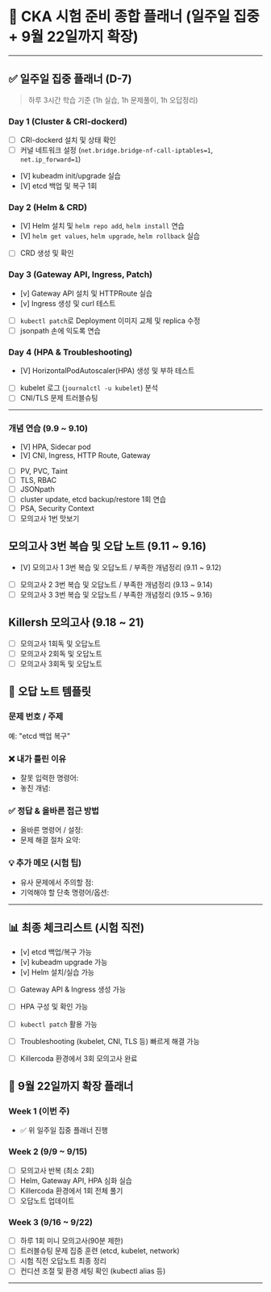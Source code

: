 
# 📅 CKA 시험 준비 종합 플래너 (일주일 집중 + 9월 22일까지 확장)

---

## ✅ 일주일 집중 플래너 (D-7)

> 하루 3시간 학습 기준 (1h 실습, 1h 문제풀이, 1h 오답정리)

### Day 1 (Cluster & CRI-dockerd)
- [ ] CRI-dockerd 설치 및 상태 확인
- [ ] 커널 네트워크 설정 (`net.bridge.bridge-nf-call-iptables=1`, `net.ip_forward=1`)
- [V] kubeadm init/upgrade 실습
- [V] etcd 백업 및 복구 1회

### Day 2 (Helm & CRD)
- [V] Helm 설치 및 `helm repo add`, `helm install` 연습
- [V] `helm get values`, `helm upgrade`, `helm rollback` 실습
- [ ] CRD 생성 및 확인

### Day 3 (Gateway API, Ingress, Patch)
- [v] Gateway API 설치 및 HTTPRoute 실습
- [v] Ingress 생성 및 curl 테스트
- [ ] `kubectl patch`로 Deployment 이미지 교체 및 replica 수정
- [ ] jsonpath 손에 익도록 연습

### Day 4 (HPA & Troubleshooting)
- [V] HorizontalPodAutoscaler(HPA) 생성 및 부하 테스트
- [ ] kubelet 로그 (`journalctl -u kubelet`) 분석
- [ ] CNI/TLS 문제 트러블슈팅

---

### 개념 연습 (9.9 ~ 9.10)
- [V] HPA, Sidecar pod
- [V] CNI, Ingress, HTTP Route, Gateway
- [ ] PV, PVC, Taint
- [ ] TLS, RBAC
- [ ] JSONpath
- [ ] cluster update, etcd backup/restore 1회 연습
- [ ] PSA, Security Context
- [ ] 모의고사 1번 맛보기 

## 모의고사 3번 복습 및 오답 노트 (9.11 ~ 9.16)

- [V] 모의고사 1 3번 복습 및 오답노트 / 부족한 개념정리 (9.11 ~ 9.12)
- [ ] 모의고사 2 3번 복습 및 오답노트 / 부족한 개념정리 (9.13 ~ 9.14)
- [ ] 모의고사 3 3번 복습 및 오답노트 / 부족한 개념정리 (9.15 ~ 9.16)

## Killersh 모의고사 (9.18 ~ 21)

- [ ] 모의고사 1회독 및 오답노트 
- [ ] 모의고사 2회독 및 오답노트
- [ ] 모의고사 3회독 및 오답노트

## 📝 오답 노트 템플릿

### 문제 번호 / 주제
예: "etcd 백업 복구"

### ❌ 내가 틀린 이유
- 잘못 입력한 명령어:  
- 놓친 개념:  

### ✅ 정답 & 올바른 접근 방법
- 올바른 명령어 / 설정:  
- 문제 해결 절차 요약:  

### 💡 추가 메모 (시험 팁)
- 유사 문제에서 주의할 점:  
- 기억해야 할 단축 명령어/옵션:  

---

## 📊 최종 체크리스트 (시험 직전)
- [v] etcd 백업/복구 가능
- [v] kubeadm upgrade 가능
- [v] Helm 설치/실습 가능
- [ ] Gateway API & Ingress 생성 가능
- [ ] HPA 구성 및 확인 가능
- [ ] `kubectl patch` 활용 가능
- [ ] Troubleshooting (kubelet, CNI, TLS 등) 빠르게 해결 가능
- [ ] Killercoda 환경에서 3회 모의고사 완료


## 📆 9월 22일까지 확장 플래너

### Week 1 (이번 주)
- ✅ 위 일주일 집중 플래너 진행

### Week 2 (9/9 ~ 9/15)
- [ ] 모의고사 반복 (최소 2회)
- [ ] Helm, Gateway API, HPA 심화 실습
- [ ] Killercoda 환경에서 1회 전체 풀기
- [ ] 오답노트 업데이트

### Week 3 (9/16 ~ 9/22)
- [ ] 하루 1회 미니 모의고사(90분 제한)
- [ ] 트러블슈팅 문제 집중 훈련 (etcd, kubelet, network)
- [ ] 시험 직전 오답노트 최종 정리
- [ ] 컨디션 조절 및 환경 세팅 확인 (kubectl alias 등)

---